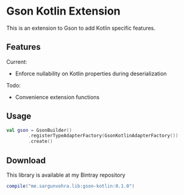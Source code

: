 # Gson Kotlin Extension

This is an extension to Gson to add Kotlin specific features.

## Features

Current:
 - Enforce nullability on Kotlin properties during deserialization

Todo:
 - Convenience extension functions

## Usage

```kotlin
val gson = GsonBuilder()
        .registerTypeAdapterFactory(GsonKotlinAdapterFactory())
        .create()
```

## Download

This library is available at my Bintray repository

```gradle
compile("me.sargunvohra.lib:gson-kotlin:0.1.0")
```